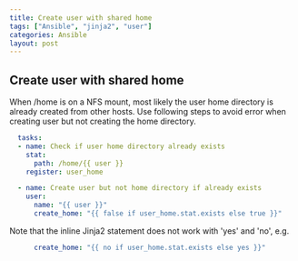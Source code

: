 ```yaml
---
title: Create user with shared home
tags: ["Ansible", "jinja2", "user"]
categories: Ansible
layout: post
---
```

## Create user with shared home
When /home is on a NFS mount, most likely the user home directory is already created from other hosts.  Use following steps to avoid error when creating user but not creating the home directory.

```yaml
  tasks:
  - name: Check if user home directory already exists
    stat:
      path: /home/{{ user }}
    register: user_home

  - name: Create user but not home directory if already exists
    user:
      name: "{{ user }}"
      create_home: "{{ false if user_home.stat.exists else true }}"
```

Note that the inline Jinja2 statement does not work with 'yes' and 'no', e.g.
```yaml
      create_home: "{{ no if user_home.stat.exists else yes }}"
```